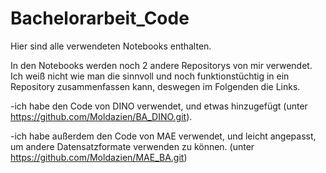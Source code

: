 # Bachelorarbeit_Code

Hier sind alle verwendeten Notebooks enthalten. 

In den Notebooks werden noch 2 andere Repositorys von mir verwendet. Ich weiß nicht wie man die sinnvoll und noch funktionstüchtig in ein Repository zusammenfassen kann, deswegen im Folgenden die Links.

-ich habe den Code von DINO verwendet, und etwas hinzugefügt (unter https://github.com/Moldazien/BA_DINO.git).

-ich habe außerdem den Code von MAE verwendet, und leicht angepasst, um andere Datensatzformate verwenden zu können. (unter https://github.com/Moldazien/MAE_BA.git)

